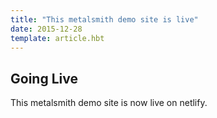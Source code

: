 ```yaml
---
title: "This metalsmith demo site is live"
date: 2015-12-28
template: article.hbt
---
```


## Going Live

This metalsmith demo site is now live on netlify.